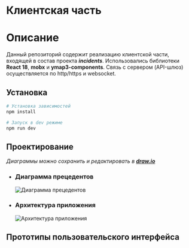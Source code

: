 # Клиентская часть 

# Описание
Данный репозиторий содержит реализацию клиентской части, входящей в состав проекта ***incidents***.
Использовались библиотеки **React 18**, **mobx** и **ymap3-components**.
Связь с сервером (API-шлюз) осуществляется по http/https и websocket.

## Установка

```bash
# Установка зависимостей
npm install

# Запуск в dev режиме
npm run dev
```

## Проектирование

_Диаграммы можно сохранить и редактировать в ***[draw.io](https://app.diagrams.net/)***_

- ### Диаграмма прецедентов
     ![Диаграмма прецедентов](https://github.com/ByeLarry/incidents-frontend/assets/120035099/246fc3bc-2a86-4948-9ce4-f2228c897f68)

- ### Архитектура приложения
    ![Архитектура приложения](https://github.com/ByeLarry/incidents-frontend/assets/120035099/53210464-38b9-4244-9e5b-3928bd0a54b1)

## Прототипы пользовательского интерфейса

